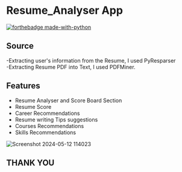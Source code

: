 
# Resume_Analyser  App

[![forthebadge made-with-python](http://ForTheBadge.com/images/badges/made-with-python.svg)](https://www.python.org/) 



## Source 
-Extracting user's information from the Resume, I used PyResparser    
-Extracting Resume PDF into Text, I used PDFMiner.

## Features
- Resume Analyser and Score Board  Section
- Resume Score
- Career Recommendations
- Resume writing Tips suggestions
- Courses Recommendations
- Skills Recommendations



![Screenshot 2024-05-12 114023](https://github.com/reema2907/Resumes_screening/assets/112660140/e70e2371-4894-470f-99a8-729b4604c39c)

## THANK YOU
